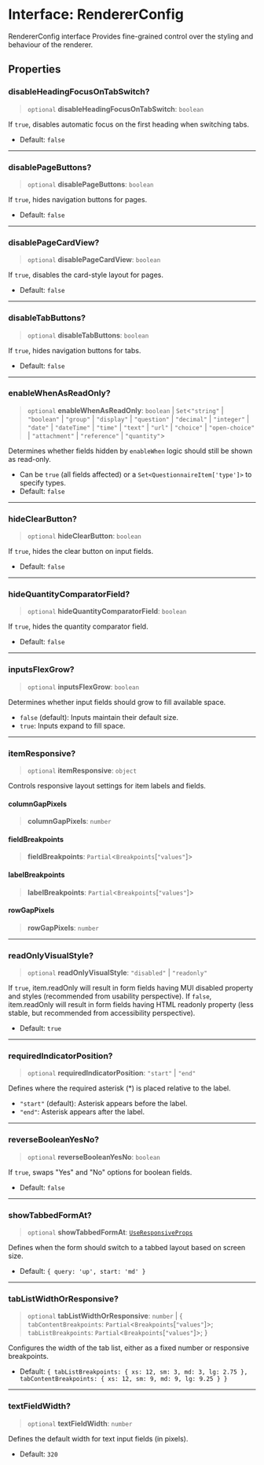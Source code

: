 # Interface: RendererConfig

RendererConfig interface
Provides fine-grained control over the styling and behaviour of the renderer.

## Properties

### disableHeadingFocusOnTabSwitch?

> `optional` **disableHeadingFocusOnTabSwitch**: `boolean`

If `true`, disables automatic focus on the first heading when switching tabs.
 - Default: `false`

***

### disablePageButtons?

> `optional` **disablePageButtons**: `boolean`

If `true`, hides navigation buttons for pages.
  - Default: `false`

***

### disablePageCardView?

> `optional` **disablePageCardView**: `boolean`

If `true`, disables the card-style layout for pages.
  - Default: `false`

***

### disableTabButtons?

> `optional` **disableTabButtons**: `boolean`

If `true`, hides navigation buttons for tabs.
  - Default: `false`

***

### enableWhenAsReadOnly?

> `optional` **enableWhenAsReadOnly**: `boolean` \| `Set`\<`"string"` \| `"boolean"` \| `"group"` \| `"display"` \| `"question"` \| `"decimal"` \| `"integer"` \| `"date"` \| `"dateTime"` \| `"time"` \| `"text"` \| `"url"` \| `"choice"` \| `"open-choice"` \| `"attachment"` \| `"reference"` \| `"quantity"`\>

Determines whether fields hidden by `enableWhen` logic should still be shown as read-only.
  - Can be `true` (all fields affected) or a `Set<QuestionnaireItem['type']>` to specify types.
  - Default: `false`

***

### hideClearButton?

> `optional` **hideClearButton**: `boolean`

If `true`, hides the clear button on input fields.
  - Default: `false`

***

### hideQuantityComparatorField?

> `optional` **hideQuantityComparatorField**: `boolean`

If `true`, hides the quantity comparator field.
  - Default: `false`

***

### inputsFlexGrow?

> `optional` **inputsFlexGrow**: `boolean`

Determines whether input fields should grow to fill available space.
  - `false` (default): Inputs maintain their default size.
  - `true`: Inputs expand to fill space.

***

### itemResponsive?

> `optional` **itemResponsive**: `object`

Controls responsive layout settings for item labels and fields.

#### columnGapPixels

> **columnGapPixels**: `number`

#### fieldBreakpoints

> **fieldBreakpoints**: `Partial`\<`Breakpoints`\[`"values"`\]\>

#### labelBreakpoints

> **labelBreakpoints**: `Partial`\<`Breakpoints`\[`"values"`\]\>

#### rowGapPixels

> **rowGapPixels**: `number`

***

### readOnlyVisualStyle?

> `optional` **readOnlyVisualStyle**: `"disabled"` \| `"readonly"`

If `true`, item.readOnly will result in form fields having MUI disabled property and styles (recommended from usability perspective). If `false`, item.readOnly will result in form fields having HTML readonly property (less stable, but recommended from accessibility perspective).
  - Default: `true`

***

### requiredIndicatorPosition?

> `optional` **requiredIndicatorPosition**: `"start"` \| `"end"`

Defines where the required asterisk (*) is placed relative to the label.
  - `"start"` (default): Asterisk appears before the label.
  - `"end"`: Asterisk appears after the label.

***

### reverseBooleanYesNo?

> `optional` **reverseBooleanYesNo**: `boolean`

If `true`, swaps "Yes" and "No" options for boolean fields.
  - Default: `false`

***

### showTabbedFormAt?

> `optional` **showTabbedFormAt**: [`UseResponsiveProps`](UseResponsiveProps.md)

Defines when the form should switch to a tabbed layout based on screen size.
  - Default: `{ query: 'up', start: 'md' }`

***

### tabListWidthOrResponsive?

> `optional` **tabListWidthOrResponsive**: `number` \| \{ `tabContentBreakpoints`: `Partial`\<`Breakpoints`\[`"values"`\]\>; `tabListBreakpoints`: `Partial`\<`Breakpoints`\[`"values"`\]\>; \}

Configures the width of the tab list, either as a fixed number or responsive breakpoints.
  - Default: `{ tabListBreakpoints: { xs: 12, sm: 3, md: 3, lg: 2.75 }, tabContentBreakpoints: { xs: 12, sm: 9, md: 9, lg: 9.25 } }`

***

### textFieldWidth?

> `optional` **textFieldWidth**: `number`

Defines the default width for text input fields (in pixels).
  - Default: `320`
